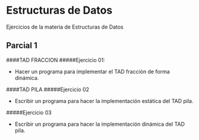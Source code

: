 Estructuras de Datos
====================
Ejercicios de la materia de Estructuras de Datos



Parcial 1
---------

####TAD FRACCION
#####Ejercicio 01:
 - Hacer un programa para implementar el TAD fracción de forma dinámica.


####TAD PILA
#####Ejercicio 02
 - Escribir un programa para hacer la implementación estática del TAD pila.

#####Ejercicio 03
 - Escribir un programa para hacer la implementación dinámica del TAD pila.